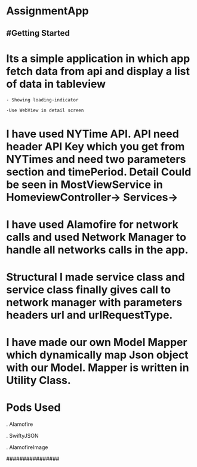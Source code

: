 # AssignmentApp

#Getting Started
-----------
# Its a simple application in which app fetch data from api and display a list of data in tableview
    - Showing loading-indicator

    -Use WebView in detail screen

# I have used NYTime API.  API need header  API Key which you get from NYTimes and need two parameters section and timePeriod. Detail Could be seen in MostViewService in HomeviewController-> Services->

# I have used Alamofire for network calls and used Network Manager to handle all networks calls in the app. 

# Structural I made service class and service class finally gives call to network manager with parameters headers url and urlRequestType.

# I have made our own  Model Mapper which dynamically map Json object with our Model. Mapper is written in Utility Class.

 


# Pods Used

. Alamofire

. SwiftyJSON

. AlamofireImage

################



